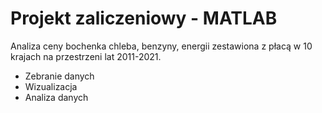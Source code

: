 # Projekt zaliczeniowy - MATLAB
Analiza ceny bochenka chleba, benzyny, energii zestawiona z płacą w 10 krajach na przestrzeni lat 2011-2021.

<ul>
  <li>Zebranie danych</li>
  <li>Wizualizacja</li>
  <li>Analiza danych</li>
</ul>
